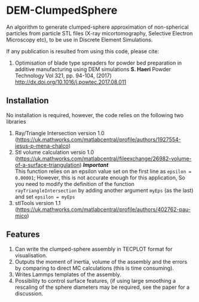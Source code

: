 # DEM-ClumpedSphere
An algorithm to generate clumped-sphere approximation of non-spherical particles from particle STL files (X-ray micortomography, Selective Electron Microscopy etc), to be use in Discrete Element Simulations. 

If any publication is resulted from using this code, please cite: 

 1. Optimisation of blade type spreaders for powder bed preparation in additive manufacturing using DEM simulations
    **S. Haeri**
    Powder Technology Vol 321, pp. 94-104, (2017)
    http://dx.doi.org/10.1016/j.powtec.2017.08.011

## Installation

No installation is required, however, the code relies on the following two libraries
 1. Ray/Triangle Intersection version 1.0 (https://uk.mathworks.com/matlabcentral/profile/authors/1927554-jesus-p-mena-chalco)  
 2. Stl volume calculation versio 1.0 (https://uk.mathworks.com/matlabcentral/fileexchange/26982-volume-of-a-surface-triangulation) 
***Important***  
 This function relies on an epsilon value set on the first line as `epsilon = 0.00001`;
 However, this is not accurate enough for this application, So you need to modify the definition of the function
 `rayTriangleIntersection` by adding another argument `myEps` (as the last) and set `epsilon = myEps`  
 3. stlTools version 1.1 (https://uk.mathworks.com/matlabcentral/profile/authors/402762-pau-mico)

## Features
 1. Can write the clumped-sphere assembly in TECPLOT format for visualisation.
 2. Outputs the moment of inertia, volume of the assembly and the errors by comparing to direct MC calculations (this is time consuming).
 3.  Writes Lammps templates of the assembly.
 4. Possibility to control surface features, (if using large smoothing a rescaling of the sphere diameters may be required, see the paper for a discussion.
